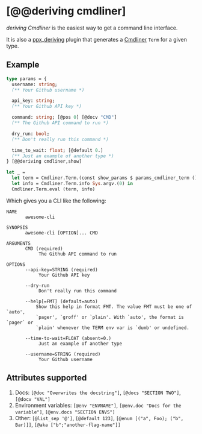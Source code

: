 # [@@deriving cmdliner]

_deriving Cmdliner_ is the easiest way to get a command line interface. 

It is also a [ppx_deriving](https://github.com/whitequark/ppx_deriving) plugin
that generates a [Cmdliner](https://github.com/dbuenzli/cmdliner) `Term` for a
given type.

## Example


```ocaml
type params = {
  username: string;
  (** Your Github username *)

  api_key: string;
  (** Your Github API key *)

  command: string; [@pos 0] [@docv "CMD"]
  (** The Github API command to run *)

  dry_run: bool;
  (** Don't really run this command *)

  time_to_wait: float; [@default 0.]
  (** Just an example of another type *)
} [@@deriving cmdliner,show]

let _ =
  let term = Cmdliner.Term.(const show_params $ params_cmdliner_term ()) in
  let info = Cmdliner.Term.info Sys.argv.(0) in
  Cmdliner.Term.eval (term, info)
```

Which gives you a CLI like the following:

```
NAME
       awesome-cli

SYNOPSIS
       awesome-cli [OPTION]... CMD

ARGUMENTS
       CMD (required)
            The Github API command to run

OPTIONS
       --api-key=STRING (required)
            Your Github API key

       --dry-run
            Don't really run this command

       --help[=FMT] (default=auto)
           Show this help in format FMT. The value FMT must be one of `auto',
           `pager', `groff' or `plain'. With `auto', the format is `pager` or
           `plain' whenever the TERM env var is `dumb' or undefined.

       --time-to-wait=FLOAT (absent=0.)
            Just an example of another type

       --username=STRING (required)
            Your Github username
```

## Attributes supported

1. Docs: `[@doc "Overwrites the docstring"]`, `[@docs "SECTION TWO"]`, `[@docv "VAL"]`
2. Environment variables: `[@env "ENVNAME"]`, `[@env.doc "Docs for the variable"]`, `[@env.docs "SECTION ENVS"]`
3. Other: `[@list_sep '@']`, `[@default 123]`, `[@enum [("a", Foo); ("b", Bar)]]`, `[@aka ["b";"another-flag-name"]]`
